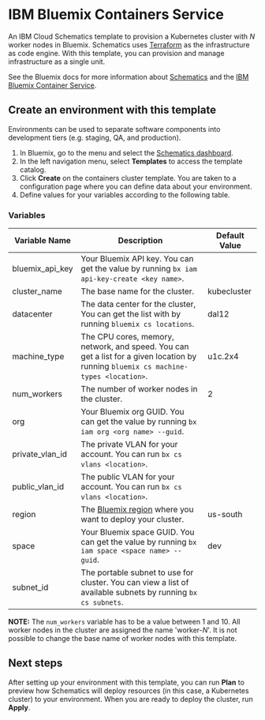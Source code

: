 # IBM Bluemix Containers Service

An IBM Cloud Schematics template to provision a Kubernetes cluster with _N_ worker nodes in Bluemix. Schematics uses [Terraform](https://www.terraform.io/) as the infrastructure as code engine. With this template, you can provision and manage infrastructure as a single unit.

See the Bluemix docs for more information about [Schematics](https://console.bluemix.net/docs/services/schematics/index.html) and the [IBM Bluemix Container Service](https://console.bluemix.net/docs/containers/container_index.html).

## Create an environment with this template

Environments can be used to separate software components into development tiers (e.g. staging, QA, and production).

1. In Bluemix, go to the menu and select the [Schematics dashboard](https://console.bluemix.net/schematics).
2. In the left navigation menu, select **Templates** to access the template catalog.
3. Click **Create** on the containers cluster template. You are taken to a configuration page where you can define data about your environment. 
4. Define values for your variables according to the following table. 

### Variables

|Variable Name|Description|Default Value|
|-------------|-----------|-------------|
|bluemix_api_key|Your Bluemix API key. You can get the value by running `bx iam api-key-create <key name>`.||
|cluster_name| The base name for the cluster. |kubecluster|
|datacenter| The data center for the cluster, You can get the list with by running `bluemix cs locations`. |dal12|
|machine_type| The CPU cores, memory, network, and speed. You can get a list for a given location by running `bluemix cs machine-types <location>`. |u1c.2x4|
|num_workers| The number of worker nodes in the cluster. |2|
|org| Your Bluemix org GUID. You can get the value by running `bx iam org <org name> --guid`.||
|private_vlan_id| The private VLAN for your account. You can run `bx cs vlans <location>`. ||
|public_vlan_id| The public VLAN for your account. You can run `bx cs vlans <location>`.||
|region| The [Bluemix region](https://console.bluemix.net/docs/containers/cs_regions.html#regions-and-locations) where you want to deploy your cluster. |us-south|
|space| Your Bluemix space GUID. You can get the value by running `bx iam space <space name> --guid`.|dev|
|subnet_id| The portable subnet to use for cluster. You can view a list of available subnets by running `bx cs subnets`.||

**NOTE:** The `num_workers` variable has to be a value between 1 and 10. All worker nodes in the cluster are assigned the name 'worker-_N_'. It is not possible to change the base name of worker nodes with this template.

## Next steps

After setting up your environment with this template, you can run **Plan** to preview how Schematics will deploy resources (in this case, a Kubernetes cluster) to your environment. When you are ready to deploy the cluster, run **Apply**.